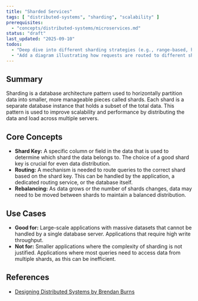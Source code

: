 ```yaml
---
title: "Sharded Services"
tags: [ "distributed-systems", "sharding", "scalability" ]
prerequisites:
  - "concepts/distributed-systems/microservices.md"
status: "draft" 
last_updated: "2025-09-10"
todos:
  - "Deep dive into different sharding strategies (e.g., range-based, hash-based)."
  - "Add a diagram illustrating how requests are routed to different shards."
---
```


## Summary

Sharding is a database architecture pattern used to horizontally partition data into smaller, more manageable pieces called shards. Each shard is a separate database instance that holds a subset of the total data. This pattern is used to improve scalability and performance by distributing the data and load across multiple servers.

## Core Concepts

-   **Shard Key:** A specific column or field in the data that is used to determine which shard the data belongs to. The choice of a good shard key is crucial for even data distribution.
-   **Routing:** A mechanism is needed to route queries to the correct shard based on the shard key. This can be handled by the application, a dedicated routing service, or the database itself.
-   **Rebalancing:** As data grows or the number of shards changes, data may need to be moved between shards to maintain a balanced distribution.

## Use Cases

-   **Good for:** Large-scale applications with massive datasets that cannot be handled by a single database server. Applications that require high write throughput.
-   **Not for:** Smaller applications where the complexity of sharding is not justified. Applications where most queries need to access data from multiple shards, as this can be inefficient.

## References

-   [Designing Distributed Systems by Brendan Burns](https://www.oreilly.com/library/view/designing-distributed-systems/9781491983638/)
